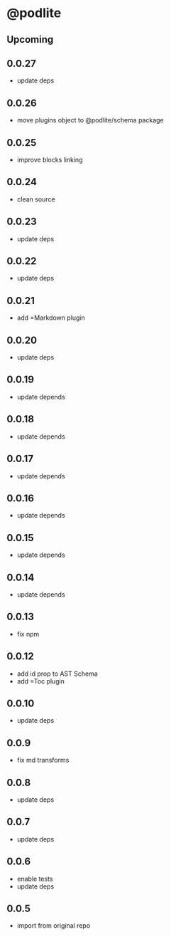 # @podlite

## Upcoming

## 0.0.27

- update deps

## 0.0.26

- move plugins object to @podlite/schema package

## 0.0.25

- improve blocks linking

## 0.0.24

- clean source

## 0.0.23

- update deps

## 0.0.22

- update deps

## 0.0.21

- add =Markdown plugin

## 0.0.20

- update deps

## 0.0.19

- update depends

## 0.0.18

- update depends

## 0.0.17

- update depends

## 0.0.16

- update depends

## 0.0.15

- update depends

## 0.0.14

- update depends

## 0.0.13

- fix npm

## 0.0.12

- add id prop to AST Schema
- add =Toc plugin

## 0.0.10

- update deps

## 0.0.9

- fix md transforms

## 0.0.8

- update deps

## 0.0.7

- update deps

## 0.0.6

- enable tests
- update deps

## 0.0.5

- import from original repo
